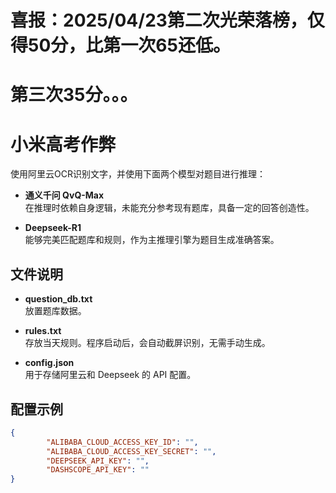 # 喜报：2025/04/23第二次光荣落榜，仅得50分，比第一次65还低。
# 第三次35分。。。
# 小米高考作弊

使用阿里云OCR识别文字，并使用下面两个模型对题目进行推理：

- **通义千问 QvQ-Max**  
    在推理时依赖自身逻辑，未能充分参考现有题库，具备一定的回答创造性。

- **Deepseek-R1**  
    能够完美匹配题库和规则，作为主推理引擎为题目生成准确答案。


## 文件说明

- **question_db.txt**  
    放置题库数据。

- **rules.txt**  
    存放当天规则。程序启动后，会自动截屏识别，无需手动生成。

- **config.json**  
    用于存储阿里云和 Deepseek 的 API 配置。

## 配置示例

```json
{
        "ALIBABA_CLOUD_ACCESS_KEY_ID": "",
        "ALIBABA_CLOUD_ACCESS_KEY_SECRET": "",
        "DEEPSEEK_API_KEY": "",
        "DASHSCOPE_API_KEY": ""
}
```
